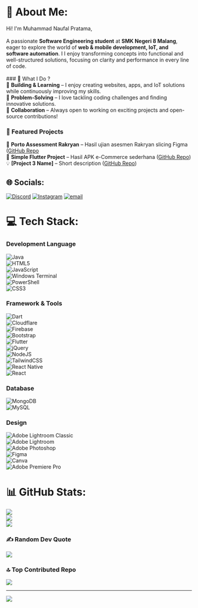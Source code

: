 # 💫 About Me:
Hi! I'm Muhammad Naufal Pratama,<br><br>A passionate **Software Engineering student** at **SMK Negeri  8 Malang**, eager to explore the world of **web & mobile development, IoT, and software automation**. I I enjoy transforming concepts into functional and well-structured solutions, focusing on clarity and performance in every line of code.<br><br>### 🌟 What I Do ? <br>🔹 **Building & Learning** – I enjoy creating websites, apps, and IoT solutions while continuously improving my skills.  <br>🔹 **Problem-Solving** – I love tackling coding challenges and finding innovative solutions.  <br>🔹 **Collaboration** – Always open to working on exciting projects and open-source contributions!  


### 📂 Featured Projects  
🚀 **Porto Assessment Rakryan** – Hasil ujian asesmen Rakryan slicing Figma ([GitHub Repo](https://github.com/Iridescentd/porto-naufal-rakryan.git)  
📱 **Simple Flutter Project** – Hasil APK e-Commerce sederhana ([GitHub Repo](#))  
💡 **[Project 3 Name]** – Short description ([GitHub Repo](#))  
  


## 🌐 Socials:
[![Discord](https://img.shields.io/badge/Discord-%237289DA.svg?logo=discord&logoColor=white)](https://discord.gg/@skyfal00) [![Instagram](https://img.shields.io/badge/Instagram-%23E4405F.svg?logo=Instagram&logoColor=white)](https://instagram.com/nfalprtmaa_) [![email](https://img.shields.io/badge/Email-D14836?logo=gmail&logoColor=white)](mailto:muhnaufal2@gmail.com) 

# 💻 Tech Stack:
### Development Language<br> 
![Java](https://img.shields.io/badge/java-%23ED8B00.svg?style=for-the-badge&logo=openjdk&logoColor=white) <br>
![HTML5](https://img.shields.io/badge/html5-%23E34F26.svg?style=for-the-badge&logo=html5&logoColor=white) <br>
![JavaScript](https://img.shields.io/badge/javascript-%23323330.svg?style=for-the-badge&logo=javascript&logoColor=%23F7DF1E) <br> 
![Windows Terminal](https://img.shields.io/badge/Windows%20Terminal-%234D4D4D.svg?style=for-the-badge&logo=windows-terminal&logoColor=white) <br> 
![PowerShell](https://img.shields.io/badge/PowerShell-%235391FE.svg?style=for-the-badge&logo=powershell&logoColor=white) <br>
![CSS3](https://img.shields.io/badge/css3-%231572B6.svg?style=for-the-badge&logo=css3&logoColor=white) <br>
### Framework & Tools <br>
![Dart](https://img.shields.io/badge/dart-%230175C2.svg?style=for-the-badge&logo=dart&logoColor=white) <br>
![Cloudflare](https://img.shields.io/badge/Cloudflare-F38020?style=for-the-badge&logo=Cloudflare&logoColor=white) <br>
![Firebase](https://img.shields.io/badge/firebase-%23039BE5.svg?style=for-the-badge&logo=firebase) <br>
![Bootstrap](https://img.shields.io/badge/bootstrap-%238511FA.svg?style=for-the-badge&logo=bootstrap&logoColor=white) <br>
![Flutter](https://img.shields.io/badge/Flutter-%2302569B.svg?style=for-the-badge&logo=Flutter&logoColor=white) <br>
![jQuery](https://img.shields.io/badge/jquery-%230769AD.svg?style=for-the-badge&logo=jquery&logoColor=white) <br>
![NodeJS](https://img.shields.io/badge/node.js-6DA55F?style=for-the-badge&logo=node.js&logoColor=white) <br>
![TailwindCSS](https://img.shields.io/badge/tailwindcss-%2338B2AC.svg?style=for-the-badge&logo=tailwind-css&logoColor=white)<br> 
![React Native](https://img.shields.io/badge/react_native-%2320232a.svg?style=for-the-badge&logo=react&logoColor=%2361DAFB) <br>
![React](https://img.shields.io/badge/react-%2320232a.svg?style=for-the-badge&logo=react&logoColor=%2361DAFB) <br>
### Database<br>
![MongoDB](https://img.shields.io/badge/MongoDB-%234ea94b.svg?style=for-the-badge&logo=mongodb&logoColor=white)<br> 
![MySQL](https://img.shields.io/badge/mysql-4479A1.svg?style=for-the-badge&logo=mysql&logoColor=white) <br>
### Design<br>
![Adobe Lightroom Classic](https://img.shields.io/badge/Adobe%20Lightroom%20Classic-31A8FF.svg?style=for-the-badge&logo=Adobe%20Lightroom%20Classic&logoColor=white)<br> 
![Adobe Lightroom](https://img.shields.io/badge/Adobe%20Lightroom-31A8FF.svg?style=for-the-badge&logo=Adobe%20Lightroom&logoColor=white) <br>
![Adobe Photoshop](https://img.shields.io/badge/adobe%20photoshop-%2331A8FF.svg?style=for-the-badge&logo=adobe%20photoshop&logoColor=white) <br>
![Figma](https://img.shields.io/badge/figma-%23F24E1E.svg?style=for-the-badge&logo=figma&logoColor=white) <br>
![Canva](https://img.shields.io/badge/Canva-%2300C4CC.svg?style=for-the-badge&logo=Canva&logoColor=white) <br>
![Adobe Premiere Pro](https://img.shields.io/badge/Adobe%20Premiere%20Pro-9999FF.svg?style=for-the-badge&logo=Adobe%20Premiere%20Pro&logoColor=white)<br>
# 📊 GitHub Stats:
![](https://github-readme-stats.vercel.app/api?username=Iridescentd&theme=aura_dark&hide_border=false&include_all_commits=false&count_private=false)<br/>
![](https://github-readme-streak-stats.herokuapp.com/?user=Iridescentd&theme=aura_dark&hide_border=false)<br/>
![](https://github-readme-stats.vercel.app/api/top-langs/?username=Iridescentd&theme=aura_dark&hide_border=false&include_all_commits=false&count_private=false&layout=compact)

### ✍️ Random Dev Quote
![](https://quotes-github-readme.vercel.app/api?type=horizontal&theme=tokyonight)

### 🔝 Top Contributed Repo
![](https://github-contributor-stats.vercel.app/api?username=Iridescentd&limit=5&theme=tokyonight&combine_all_yearly_contributions=true)

---
[![](https://visitcount.itsvg.in/api?id=Iridescentd&icon=9&color=1)](https://visitcount.itsvg.in)

<!-- Proudly created with GPRM ( https://gprm.itsvg.in ) -->
